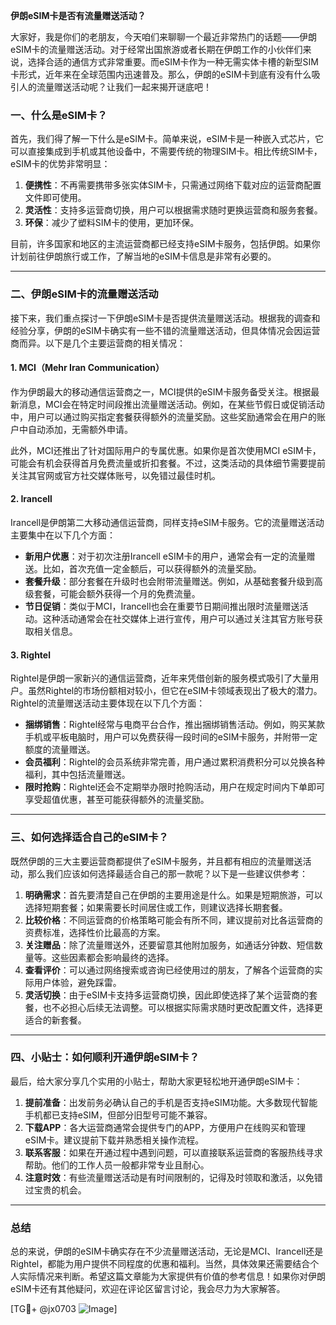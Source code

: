 **伊朗eSIM卡是否有流量赠送活动？**

大家好，我是你们的老朋友，今天咱们来聊聊一个最近非常热门的话题——伊朗eSIM卡的流量赠送活动。对于经常出国旅游或者长期在伊朗工作的小伙伴们来说，选择合适的通信方式非常重要。而eSIM卡作为一种无需实体卡槽的新型SIM卡形式，近年来在全球范围内迅速普及。那么，伊朗的eSIM卡到底有没有什么吸引人的流量赠送活动呢？让我们一起来揭开谜底吧！

### 一、什么是eSIM卡？

首先，我们得了解一下什么是eSIM卡。简单来说，eSIM卡是一种嵌入式芯片，它可以直接集成到手机或其他设备中，不需要传统的物理SIM卡。相比传统SIM卡，eSIM卡的优势非常明显：

1. **便携性**：不再需要携带多张实体SIM卡，只需通过网络下载对应的运营商配置文件即可使用。
2. **灵活性**：支持多运营商切换，用户可以根据需求随时更换运营商和服务套餐。
3. **环保**：减少了塑料SIM卡的使用，更加环保。

目前，许多国家和地区的主流运营商都已经支持eSIM卡服务，包括伊朗。如果你计划前往伊朗旅行或工作，了解当地的eSIM卡信息是非常有必要的。

---

### 二、伊朗eSIM卡的流量赠送活动

接下来，我们重点探讨一下伊朗eSIM卡是否提供流量赠送活动。根据我的调查和经验分享，伊朗的eSIM卡确实有一些不错的流量赠送活动，但具体情况会因运营商而异。以下是几个主要运营商的相关情况：

#### 1. MCI（Mehr Iran Communication）
作为伊朗最大的移动通信运营商之一，MCI提供的eSIM卡服务备受关注。根据最新消息，MCI会在特定时间段推出流量赠送活动。例如，在某些节假日或促销活动中，用户可以通过购买指定套餐获得额外的流量奖励。这些奖励通常会在用户的账户中自动添加，无需额外申请。

此外，MCI还推出了针对国际用户的专属优惠。如果你是首次使用MCI eSIM卡，可能会有机会获得首月免费流量或折扣套餐。不过，这类活动的具体细节需要提前关注其官网或官方社交媒体账号，以免错过最佳时机。

#### 2. Irancell
Irancell是伊朗第二大移动通信运营商，同样支持eSIM卡服务。它的流量赠送活动主要集中在以下几个方面：

- **新用户优惠**：对于初次注册Irancell eSIM卡的用户，通常会有一定的流量赠送。比如，首次充值一定金额后，可以获得额外的流量奖励。
- **套餐升级**：部分套餐在升级时也会附带流量赠送。例如，从基础套餐升级到高级套餐，可能会额外获得一个月的免费流量。
- **节日促销**：类似于MCI，Irancell也会在重要节日期间推出限时流量赠送活动。这种活动通常会在社交媒体上进行宣传，用户可以通过关注其官方账号获取相关信息。

#### 3. Rightel
Rightel是伊朗一家新兴的通信运营商，近年来凭借创新的服务模式吸引了大量用户。虽然Rightel的市场份额相对较小，但它在eSIM卡领域表现出了极大的潜力。Rightel的流量赠送活动主要体现在以下几个方面：

- **捆绑销售**：Rightel经常与电商平台合作，推出捆绑销售活动。例如，购买某款手机或平板电脑时，用户可以免费获得一段时间的eSIM卡服务，并附带一定额度的流量赠送。
- **会员福利**：Rightel的会员系统非常完善，用户通过累积消费积分可以兑换各种福利，其中包括流量赠送。
- **限时抢购**：Rightel还会不定期举办限时抢购活动，用户在规定时间内下单即可享受超值优惠，甚至可能获得额外的流量奖励。

---

### 三、如何选择适合自己的eSIM卡？

既然伊朗的三大主要运营商都提供了eSIM卡服务，并且都有相应的流量赠送活动，那么我们应该如何选择最适合自己的那一款呢？以下是一些建议供参考：

1. **明确需求**：首先要清楚自己在伊朗的主要用途是什么。如果是短期旅游，可以选择短期套餐；如果需要长时间居住或工作，则建议选择长期套餐。
2. **比较价格**：不同运营商的价格策略可能会有所不同，建议提前对比各运营商的资费标准，选择性价比最高的方案。
3. **关注赠品**：除了流量赠送外，还要留意其他附加服务，如通话分钟数、短信数量等。这些因素都会影响最终的选择。
4. **查看评价**：可以通过网络搜索或咨询已经使用过的朋友，了解各个运营商的实际用户体验，避免踩雷。
5. **灵活切换**：由于eSIM卡支持多运营商切换，因此即使选择了某个运营商的套餐，也不必担心后续无法调整。可以根据实际需求随时更改配置文件，选择更适合的新套餐。

---

### 四、小贴士：如何顺利开通伊朗eSIM卡？

最后，给大家分享几个实用的小贴士，帮助大家更轻松地开通伊朗eSIM卡：

1. **提前准备**：出发前务必确认自己的手机是否支持eSIM功能。大多数现代智能手机都已支持eSIM，但部分旧型号可能不兼容。
2. **下载APP**：各大运营商通常会提供专门的APP，方便用户在线购买和管理eSIM卡。建议提前下载并熟悉相关操作流程。
3. **联系客服**：如果在开通过程中遇到问题，可以直接联系运营商的客服热线寻求帮助。他们的工作人员一般都非常专业且耐心。
4. **注意时效**：有些流量赠送活动是有时间限制的，记得及时领取和激活，以免错过宝贵的机会。

---

### 总结

总的来说，伊朗的eSIM卡确实存在不少流量赠送活动，无论是MCI、Irancell还是Rightel，都能为用户提供不同程度的优惠和福利。当然，具体效果还需要结合个人实际情况来判断。希望这篇文章能为大家提供有价值的参考信息！如果你对伊朗eSIM卡还有其他疑问，欢迎在评论区留言讨论，我会尽力为大家解答。

[TG💪+ @jx0703 ![Image](https://github.com/user-attachments/assets/dbca1d08-cadb-493c-b0ec-ad6f7a83f270)]